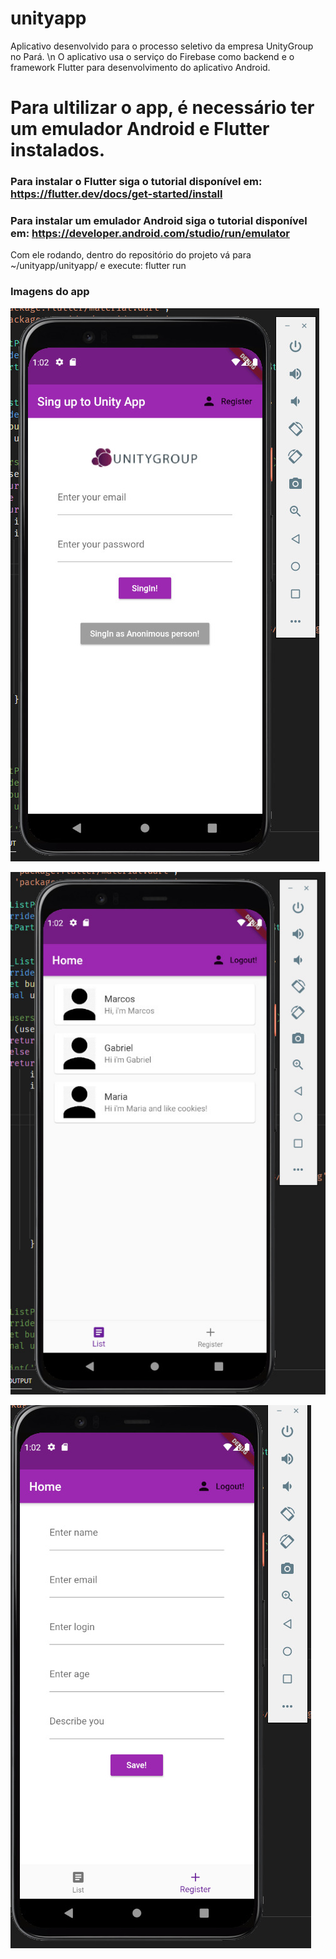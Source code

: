 # unityapp
Aplicativo desenvolvido para o processo seletivo da empresa UnityGroup no Pará. \n
O aplicativo usa o serviço do Firebase como backend e o framework Flutter para desenvolvimento do aplicativo Android.

# Para ultilizar o app, é necessário ter um emulador Android e Flutter instalados.
### Para instalar o Flutter siga o tutorial disponível em: <https://flutter.dev/docs/get-started/install>
### Para instalar um emulador Android siga o tutorial disponível em: <https://developer.android.com/studio/run/emulator>

Com ele rodando, dentro do repositório do projeto vá para ~/unityapp/unityapp/
e execute:
flutter run

### Imagens do app
![Login Screen](./img/login.jpeg)

![List Screen](./img/list.jpeg)

![Form Screen](./img/form.jpeg)
